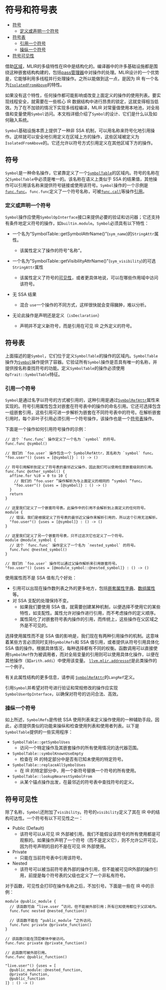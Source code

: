 # 符号和符号表

- [符号](https://mlir.llvm.org/docs/SymbolsAndSymbolTables/#symbol)
  - [定义或声明一个符号](https://mlir.llvm.org/docs/SymbolsAndSymbolTables/#defining-or-declaring-a-symbol)
- [符号表](https://mlir.llvm.org/docs/SymbolsAndSymbolTables/#symbol-table)
  - [引用一个符号](https://mlir.llvm.org/docs/SymbolsAndSymbolTables/#referencing-a-symbol)
  - [操纵一个符号](https://mlir.llvm.org/docs/SymbolsAndSymbolTables/#manipulating-a-symbol)
- [符号可见性](https://mlir.llvm.org/docs/SymbolsAndSymbolTables/#symbol-visibility)

借助[区域](https://mlir.llvm.org/docs/LangRef/#regions)，MLIR的多级特性在IR中是结构化的。编译器中的许多基础设施都是围绕这种嵌套结构构建的，包括[pass管理器](https://mlir.llvm.org/docs/PassManagement/#pass-manager)中对操作的处理。MLIR设计的一个优势是，它能够利用多线程并行处理操作。之所以能做到这一点，是因为 IR 有一个名为[`IsolatedFromAbove`](https://mlir.llvm.org/docs/Traits/#isolatedfromabove)的特性。

如果没有这个特性，任何操作都可能影响或改变上面定义的操作的使用列表。要实现线程安全，就需要在一些核心 IR 数据结构中进行昂贵的锁定，这就变得相当低效。为了在不加锁的情况下实现多线程编译，MLIR 对常量值使用本地池，对全局值和变量使用`Symbol`访问。本文档详细介绍了`Symbol`的设计、它们是什么以及如何融入系统。

`Symbol`基础设施本质上提供了一种非 SSA 机制，可以用名称来符号化地引用操作。这样就可以安全地引用定义在区域上方的操作，这些区域被定义为`IsolatedFromAbove`的。它还允许以符号方式引用定义在其他区域下方的操作。

## 符号

`Symbol`是一种命名操作，它紧靠定义了一个[`SymbolTable`](https://mlir.llvm.org/docs/SymbolsAndSymbolTables/#symbol-table)的区域内。符号的名称在父`SymbolTable`中必须是唯一的。该名称在语义上类似于 SSA 的结果值，其他操作可以引用该名称来提供符号链接或使用该符号。`Symbol`操作的一个示例是[`func.func`](https://mlir.llvm.org/docs/Dialects/Builtin/#func-mlirfuncop)。`func.func`定义了一个符号名称，可被[`func.call`](https://mlir.llvm.org/docs/Dialects/Func/#funccall-callop)等操作[引用](https://mlir.llvm.org/docs/SymbolsAndSymbolTables/#referencing-a-symbol)。

### 定义或声明一个符号

`Symbol`操作应使用`SymbolOpInterface`接口来提供必要的验证和访问器；它还支持有条件地定义符号的操作，如`builtin.module`。`Symbol`必须具有以下特性：

- 一个名为“SymbolTable::getSymbolAttrName()”(`sym_name`)的`StringAttr`属性。

  - 该属性定义了操作的符号“名称”。

- 一个名为"SymbolTable::getVisibilityAttrName()"(`sym_visibility`)的可选`StringAttr`属性

  - 该属性定义了符号的[可见性](https://mlir.llvm.org/docs/SymbolsAndSymbolTables/#symbol-visibility)，或者更具体地说，可以在哪些作用域中访问该符号。

- 无 SSA 结果

  - 混合 `use`一个操作的不同方式，这样很快就会变得臃肿，难以分析。

- 无论此操作是声明还是定义（`isDeclaration`）

  - 声明并不定义新符号，而是引用在可见 IR 之外定义的符号。

## 符号表

上面描述的是`Symbol`，它们位于定义`SymbolTable`的操作的区域内。`SymbolTable`操作为[`Symbol`](https://mlir.llvm.org/docs/SymbolsAndSymbolTables/#symbol)操作提供了容器。它验证所有`Symbol`操作是否具有唯一的名称，并提供按名称查找符号的功能。定义`SymbolTable`的操作必须使用`OpTrait::SymbolTable`特征。

### 引用一个符号

`Symbol`是通过名字以符号的方式被引用的，这种引用是通过[`SymbolRefAttr`](https://mlir.llvm.org/docs/Dialects/Builtin/#symbolrefattr)属性来实现的。符号引用属性包含对嵌套在符号表中的操作的命名引用。它还可选择包含一组嵌套引用，这些引用可进一步解析为嵌套在不同符号表中的符号。在解析嵌套引用时，每个非叶子引用必须引用一个符号操作，该操作也是一个[符号表](https://mlir.llvm.org/docs/SymbolsAndSymbolTables/#symbol-table)操作。

下面是一个操作如何引用符号操作的示例：

```mlir
// 这个 `func.func` 操作定义了一个名为 `symbol` 的符号。
func.func @symbol()

// 我们的 `foo.user` 操作包含一个 SymbolRefAttr，其名称为 `symbol` func。
"foo.user"() {uses = [@symbol]} : () -> ()

// 符号引用解析到定义了符号表的最邻近父操作，因此我们可以使用任意嵌套级别的引用。
func.func @other_symbol() {
  affine.for %i0 = 0 to 10 {
    // 我们的 “foo.user ”操作解析为与上面定义的相同的 “symbol ”func。
    "foo.user"() {uses = [@symbol]} : () -> ()
  }
  return
}

// 这里我们定义了一个嵌套符号表。此操作中的引用不会解析到上面定义的任何符号。
module {
  // 错误。我们是根据定义了符号表的最邻近父操作来解析引用的，所以这个引用无法解析。
  "foo.user"() {uses = [@symbol]} : () -> ()
}

// 这里我们定义了另一个嵌套符号表，只不过这次它也定义了一个符号。
module @module_symbol {
  // 这个 `func.func` 操作定义了一个名为 `nested_symbol` 的符号。
  func.func @nested_symbol()
}

// 我们的 `foo.user` 操作可以通过父操作解析来引用嵌套符号。
"foo.user"() {uses = [@module_symbol::@nested_symbol]} : () -> ()
```

使用属性而不是 SSA 值有几个好处：

- 引用可以出现在操作数列表之外的更多地方，包括[嵌套属性字典](https://mlir.llvm.org/docs/SymbolsAndSymbolTables/Dialects/Builtin.md/dictionaryattr)、[数组属性](https://mlir.llvm.org/docs/Dialects/Builtin/#arrayattr)等。
- 对 SSA 支配的处理保持不变。
  - 如果我们要使用 SSA 值，就需要创建某种机制，以便选择不使用它的某些特性，如支配性。属性允许对操作进行引用，而不考虑操作的定义顺序。
  - 属性简化了对嵌套符号表内操作的引用，而传统上，这些操作在父区域之外是不可见的。

选择使用属性而不是 SSA 值的影响是，我们现在有两种引用操作的机制。这意味着某些方言必须同时支持`SymbolRefs`和 SSA 值引用，或者提供从符号引用具体化 SSA 值的操作。根据具体情况，每种选择都有不同的权衡。函数调用可以直接使用`SymbolRef`作为被调用者，而对全局变量的引用则可以使用具体化操作，以便在其他操作（如`arith.addi`）中使用该变量。 [`llvm.mlir.addressof`](https://mlir.llvm.org/docs/Dialects/LLVM/#llvmmliraddressof-mlirllvmaddressofop)是此类操作的一个例子。

有关此属性结构的更多信息，请参阅 [`SymbolRefAttr`](https://mlir.llvm.org/docs/Dialects/Builtin/#symbolrefattr)的`LangRef`定义。

引用`Symbol`并希望对符号进行验证和常规修改的操作应实现`SymbolUserOpInterface`，以确保对符号的访问合法、高效。

### 操纵一个符号

如上所述，`SymbolRefs`是传统 SSA 使用列表来定义操作使用的一种辅助手段。因此，必须提供类似的功能来操纵和检查使用列表和使用者列表。以下是`SymbolTable`提供的一些实用程序：

- `SymbolTable::getSymbolUses`
  - 访问一个特定操作及其嵌套操作的所有使用情况的迭代器范围。
- `SymbolTable::symbolKnownUseEmpty`
  - 检查在 IR 的特定部分中是否有已知未使用的特定符号。
- `SymbolTable::replaceAllSymbolUses`
  - 在 IR 的特定部分中，用一个新符号替换一个符号的所有使用。
- `SymbolTable::lookupNearestSymbolFrom`
  - 从某个锚点操作出发，在最邻近的符号表中查找符号的定义。

## 符号可见性

除了名称，`Symbol`还附加了`visibility`。符号的`visibility`定义了其在 IR 中的结构可达性。一个符号有以下可见性之一：

- Public (Default)
  - 该符号可以从可见 IR 外部被引用。我们不能假设该符号的所有使用都是可观察的。如果操作声明了一个符号（而不是定义它），则不允许公开可见，因为符号声明的目的不是在可见 IR 外部使用。
- Private
  - 只能在当前符号表中引用该符号。
- Nested
  - 该符号可以被当前符号表外部的操作引用，但不能被可见IR外部的操作引用，前提是每个符号表的父级也定义了一个非私有符号。

对于函数，可见性会打印在操作名称之后，不加引号。下面是一些在 IR 中的示例：

```mlir
module @public_module {
  // 该函数可由 “live.user ”访问，但不能被外部引用；所有已知使用都位于父区域内。
  func.func nested @nested_function()

  // 该函数不能在 “public_module ”之外访问。
  func.func private @private_function()
}

// 该函数只能在顶层模块中被访问。
func.func private @private_function()

// 此函数可被外部引用。
func.func @public_function()

"live.user"() {uses = [
  @public_module::@nested_function,
  @private_function,
  @public_function
]} : () -> ()
```
